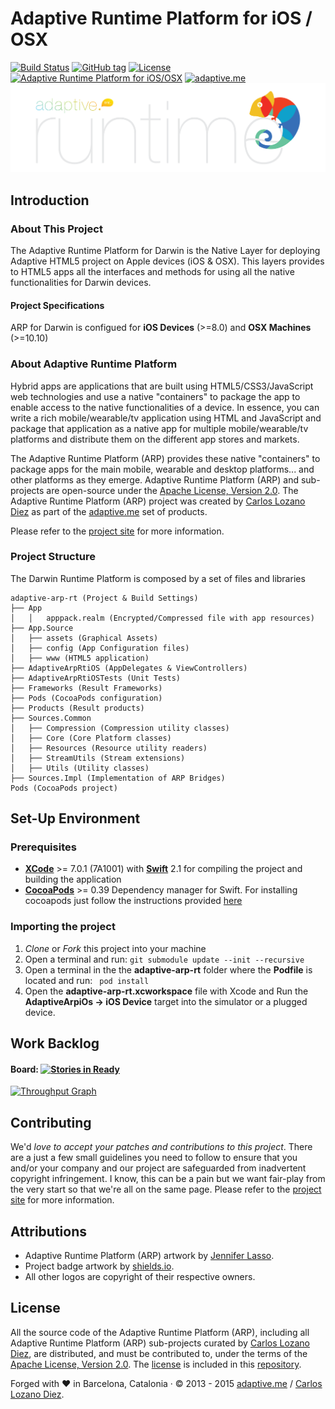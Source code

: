 # Adaptive Runtime Platform for iOS / OSX 
[![Build Status](https://travis-ci.org/AdaptiveMe/adaptive-arp-darwin.svg?branch=master)](https://travis-ci.org/AdaptiveMe/adaptive-arp-darwin)
[![GitHub tag](https://img.shields.io/github/tag/AdaptiveMe/adaptive-arp-darwin.svg)](https://github.com/AdaptiveMe/adaptive-arp-darwin) 
[![License](https://img.shields.io/badge/license-apache%202-blue.svg)](https://raw.githubusercontent.com/AdaptiveMe/adaptive-arp-api/master/LICENSE) 
[![Adaptive Runtime Platform for iOS/OSX](https://img.shields.io/badge/arp-ios/osx-cccccc.svg)](https://github.com/AdaptiveMe/adaptive-arp-darwin)
[![adaptive.me](https://img.shields.io/badge/adaptive-me-fdcb0e.svg)](http://adaptive.me)
[![Adaptive Runtime Platform](https://raw.githubusercontent.com/AdaptiveMe/AdaptiveMe.github.io/master/assets/logos/normal/arp_for_iOS.png)](#)

## Introduction

### About This Project

The Adaptive Runtime Platform for Darwin is the Native Layer for deploying Adaptive HTML5 project on Apple devices (iOS & OSX). This layers provides to HTML5 apps all the interfaces and methods for using all the native functionalities for Darwin devices.

#### Project Specifications

ARP for Darwin is configued for **iOS Devices** (>=8.0) and **OSX Machines** (>=10.10)

### About Adaptive Runtime Platform

Hybrid apps are applications that are built using HTML5/CSS3/JavaScript web technologies and use a native "containers" to package the app to enable access to the native functionalities of a device. In essence, you can write a rich mobile/wearable/tv application using HTML and JavaScript and package that application as a native app for multiple mobile/wearable/tv platforms and distribute them on the different app stores and markets.

The Adaptive Runtime Platform (ARP) provides these native "containers" to package apps for the main mobile, wearable and desktop platforms... and other platforms as they emerge. Adaptive Runtime Platform (ARP) and sub-projects are open-source under the [Apache License, Version 2.0](http://www.apache.org/licenses/LICENSE-2.0.html). The Adaptive Runtime Platform (ARP) project was created by [Carlos Lozano Diez](https://github.com/carloslozano) as part of the [adaptive.me](http://adaptive.me) set of products.

Please refer to the [project site](http://adaptiveme.github.io) for more information.

### Project Structure

The Darwin Runtime Platform is composed by a set of files and libraries

```
adaptive-arp-rt (Project & Build Settings)
├── App 
│   │   apppack.realm (Encrypted/Compressed file with app resources)
├── App.Source
│   ├── assets (Graphical Assets)
│   ├── config (App Configuration files)
│   ├── www (HTML5 application)
├── AdaptiveArpRtiOS (AppDelegates & ViewControllers)
├── AdaptiveArpRtiOSTests (Unit Tests)
├── Frameworks (Result Frameworks)
├── Pods (CocoaPods configuration)
├── Products (Result products)
├── Sources.Common
│   ├── Compression (Compression utility classes)
│   ├── Core (Core Platform classes)
│   ├── Resources (Resource utility readers)
│   ├── StreamUtils (Stream extensions)
│   ├── Utils (Utility classes)
├── Sources.Impl (Implementation of ARP Bridges)
Pods (CocoaPods project)
```
## Set-Up Environment

### Prerequisites

- **[XCode](https://developer.apple.com/xcode/)** >= 7.0.1 (7A1001) with **[Swift](https://developer.apple.com/swift/)** 2.1 for compiling the project and building the application
- **[CocoaPods](https://cocoapods.org/)** >= 0.39 Dependency manager for Swift. For installing cocoapods just follow the instructions provided [here](https://cocoapods.org/#install)

### Importing the project

1. _Clone_ or _Fork_ this project into your machine
2. Open a terminal and run:
  ```git submodule update --init --recursive```
3. Open a terminal in the the **adaptive-arp-rt** folder where the **Podfile** is located and run:
  ``` pod install```
4. Open the **adaptive-arp-rt.xcworkspace** file with Xcode and Run the **AdaptiveArpiOs -> iOS Device** target into the simulator or a plugged device.

## Work Backlog

#### Board: [![Stories in Ready](https://badge.waffle.io/AdaptiveMe/adaptive-arp-darwin.svg?label=ready&title=Ready)](https://waffle.io/AdaptiveMe/adaptive-arp-darwin)

[![Throughput Graph](https://graphs.waffle.io/AdaptiveMe/adaptive-arp-darwin/throughput.svg)](https://waffle.io/AdaptiveMe/adaptive-arp-darwin/metrics)

## Contributing

We'd *love to accept your patches and contributions to this project*.  There are a just a few small guidelines you need to follow to ensure that you and/or your company and our project are safeguarded from inadvertent copyright infringement. I know, this can be a pain but we want fair-play from the very start so that we're all on the same page. Please refer to the [project site](http://adaptiveme.github.io) for more information.

## Attributions

* Adaptive Runtime Platform (ARP) artwork by [Jennifer Lasso](https://github.com/Jlassob).
* Project badge artwork by [shields.io](http://shields.io/).
* All other logos are copyright of their respective owners.

## License
All the source code of the Adaptive Runtime Platform (ARP), including all Adaptive Runtime Platform (ARP) sub-projects curated by [Carlos Lozano Diez](https://github.com/carloslozano), are distributed, and must be contributed to, under the terms of the [Apache License, Version 2.0](http://www.apache.org/licenses/LICENSE-2.0.html). The [license](https://raw.githubusercontent.com/AdaptiveMe/adaptive-arp-api/master/LICENSE) is included in this [repository](https://raw.githubusercontent.com/AdaptiveMe/adaptive-arp-api/master/LICENSE).

Forged with :heart: in Barcelona, Catalonia · © 2013 - 2015 [adaptive.me](http://adaptive.me) / [Carlos Lozano Diez](http://google.com/+CarlosLozano).

